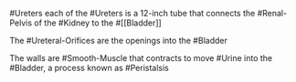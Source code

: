 #Ureters each of the #Ureters is a 12-inch tube that connects the #Renal-Pelvis of the #Kidney to the #[[Bladder]] 

The #Ureteral-Orifices are the openings into the #Bladder 

The walls are #Smooth-Muscle that contracts to move #Urine into the #Bladder, a process known as #Peristalsis